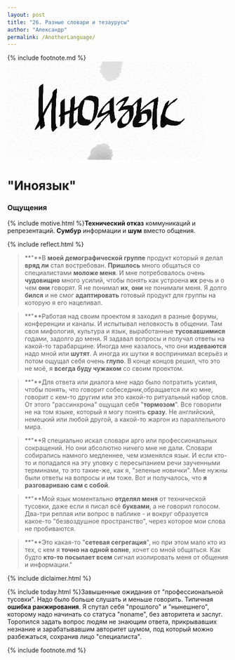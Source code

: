 ```yaml
---
layout: post
title: "26. Разные словари и тезаурусы"
author: "Александр"
permalink: /AnotherLanguage/
---
```

{% include footnote.md %}
!["Я-Они говорим на разных языках"](/_img/26.jpg)
# "Иноязык"

### Ощущения
{% include motive.html %}**Технический отказ** коммуникаций и репрезентаций. **Сумбур** информации и **шум** вместо общения.

{% include reflect.html %}
>**"**В **моей демографической группе** продукт который я делал **вряд ли** стал востребован. **Пришлось** много общаться со специалистами **моложе меня**. И мне потребовалось очень **чудовищно** много усилий, чтобы понять как устроена **их** речь и о чем **они** говорят. Я не понимал **их**, **они** не понимали меня. Я долго **бился** и не смог **адаптировать** готовый продукт для группы на которую я его нацеливал. 

>**"**Работая над своим проектом я заходил в разные форумы, конференции и каналы. И испытывал неловкость в общении. Там своя мифология, культура и язык, выработанные **тусовавшимися** годами, задолго до меня. Я задавал вопросы и получал ответы на какой-то тарабарщине. Иногда мне казалось, что они **издеваются** надо мной или **шутят**. А иногда их шутки я воспринимал всерьёз и потом ощущал себя очень **глупо**. В конце концов решил, что это не моё, я **всегда буду чужаком** со своим проектом. 

>**"**Для ответа или диалога мне надо было потратить усилия, чтобы понять, что говорит собеседник,обращается ли ко мне, говорит с кем-то другим или это какой-то ритуальный набор слов.  От этого "рассинхрона" ощущал себя "**тормозом**". Все говорили не на том языке, который я могу понять **сразу**. Не английский, немецкий или любой другой, а какой-то жаргон из параллельного мира. 

>**"**Я специально искал словари арго или профессиональных сокращений. Но они абсолютно ничего мне не дали. Словари собирались намного медленнее, чем изменялся язык. И если кто-то и попадался на эту уловку с пересыпанием речи заученными терминами, то это такие-же, как я, "зеленые новички". Мне нужны были ответы на вопросы и им тоже. Вот и получалось, что **я разговариваю сам с собой**. 

>**"**Мой язык моментально **отделял меня** от технической тусовки, даже если я писал всё **буквами**, а не говорил голосом. Два-три реплая или вопрос в паблике - и вокруг образуется какое-то "безвоздушное пространство", через которое мои слова не пробиваются. 

>**"**Это какая-то "**сетевая сегрегация**", но при этом мало кто из тех, с кем я **точно на одной волне**, хочет со мной общаться. Как будто **кто-то посылает всем** сигнал изолировать меня от общения и информации."

{% include diclaimer.html %}

{% include today.html %}Завышенные ожидания от "профессиональной тусовки". Надо было больше слушать и меньше говорить. Типичная **ошибка ранжирования**. Я спутал себя "прошлого" и "нынешнего", которому  надо начинать со статуса "noname", без авторитета и заслуг. Торопился задать вопрос людям не знающим ответа, прикрывавших незнание и зарабатывавшим авторитет шумом, под который можно разбежаться, сохранив лицо "специалиста". 

{% include footnote.md %}
